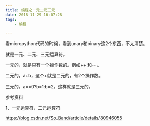 ```yaml
---
title: 编程之一元二元三元
date: 2018-11-29 16:07:28
tags:
	- 编程

---
```




看micropython代码的时候，看到unary和binary这2个东西，不太清楚。

就是一元、二元、三元运算符。

一元的，就是只有一个操作数的。例如++ 和-- 。

二元的，a+b，这个+就是二元的，有2个操作数。

三元的。a==0?b=1:b=2。这样就是三元的。



参考资料

1、一元运算符，二元运算符

https://blog.csdn.net/So_Band/article/details/80946055